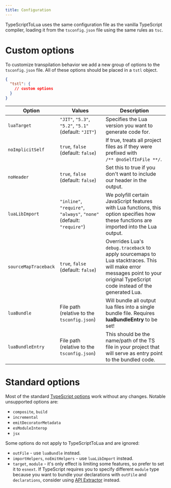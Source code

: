 ```yaml
---
title: Configuration
---
```


TypeScriptToLua uses the same configuration file as the vanilla TypeScript compiler, loading it from the `tsconfig.json` file using the same rules as `tsc`.

# Custom options

To customize transpilation behavior we add a new group of options to the `tsconfig.json` file. All of these options should be placed in a `tstl` object.

```json title=tsconfig.json
{
  "tstl": {
    // custom options
  }
}
```

| Option               | Values                                                               | Description                                                                                                                                                                  |
| -------------------- | -------------------------------------------------------------------- | ---------------------------------------------------------------------------------------------------------------------------------------------------------------------------- |
| `luaTarget`          | `"JIT"`, `"5.3"`, `"5.2"`, `"5.1"` (default: `"JIT"`)                | Specifies the Lua version you want to generate code for.                                                                                                                     |
| `noImplicitSelf`     | `true`, `false` (default: `false`)                                   | If true, treats all project files as if they were prefixed with<br />`/** @noSelfInFile **/`.                                                                                |
| `noHeader`           | `true`, `false` (default: `false`)                                   | Set this to true if you don't want to include our header in the output.                                                                                                      |
| `luaLibImport`       | `"inline"`, `"require"`, `"always"`, `"none"` (default: `"require"`) | We polyfill certain JavaScript features with Lua functions, this option specifies how these functions are imported into the Lua output.                                      |
| `sourceMapTraceback` | `true`, `false` (default: `false`)                                   | Overrides Lua's `debug.traceback` to apply sourcemaps to Lua stacktraces. This will make error messages point to your original TypeScript code instead of the generated Lua. |
| `luaBundle`          | File path (relative to the `tsconfig.json`)                          | Will bundle all output lua files into a single bundle file. Requires **luaBundleEntry** to be set!                                                                           |
| `luaBundleEntry`     | File path (relative to the `tsconfig.json`)                          | This should be the name/path of the TS file in your project that will serve as entry point to the bundled code.                                                              |

# Standard options

Most of the standard [TypeScript options](https://www.typescriptlang.org/docs/handbook/compiler-options.html) work without any changes. Notable unsupported options are:

- `composite`, `build`
- `incremental`
- `emitDecoratorMetadata`
- `esModuleInterop`
- `jsx`

Some options do not apply to TypeScriptToLua and are ignored:

- `outFile` - use `luaBundle` instead.
- `importHelpers`, `noEmitHelpers` - use `luaLibImport` instead.
- `target`, `module` - it's only effect is limiting some features, so prefer to set it to `esnext`. If TypeScript requires you to specify different `module` type because you want to bundle your declarations with `outFile` and `declarations`, consider using [API Extractor](https://api-extractor.com/) instead.
